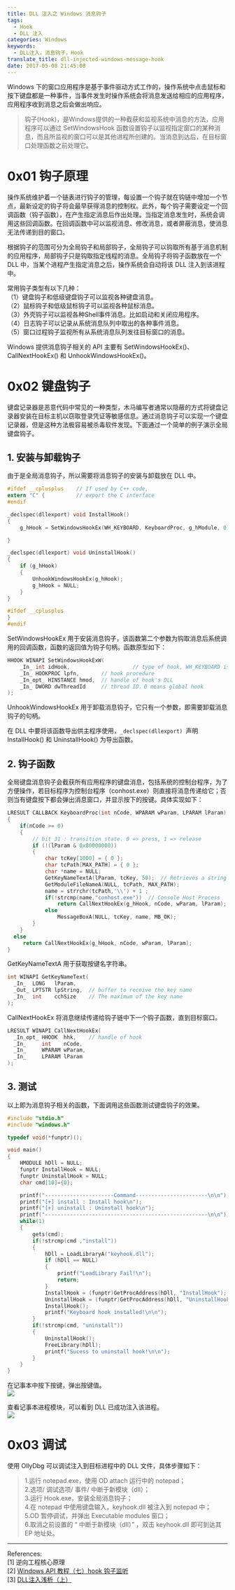 ```yaml
---
title: DLL 注入之 Windows 消息钩子
tags:
  - Hook
  - DLL 注入
categories: Windows
keywords:
  - DLL注入，消息钩子，Hook
translate_title: dll-injected-windows-message-hook
date: 2017-05-08 21:45:08
---
```


Windows 下的窗口应用程序是基于事件驱动方式工作的，操作系统中点击鼠标和按下键盘都是一种事件，当事件发生时操作系统会将消息发送给相应的应用程序，应用程序收到消息之后会做出响应。
>钩子(Hook)，是Windows提供的一种截获和监视系统中消息的方法，应用程序可以通过 SetWindowsHook 函数设置钩子以监视指定窗口的某种消息，而且所监视的窗口可以是其他进程所创建的。当消息到达后，在目标窗口处理函数之前处理它。

# 0x01 钩子原理
操作系统维护着一个链表进行钩子的管理，每设置一个钩子就在钩链中增加一个节点，最新设定的钩子将会最早获得消息的控制权。此外，每个钩子需要设定一个回调函数（钩子函数），在产生指定消息后作出处理。当指定消息发生时，系统会调用这些回调函数。在回调函数中可以监视消息、修改消息，或者屏蔽消息，使消息无法传递到目的窗口。

根据钩子的范围可分为全局钩子和局部钩子，全局钩子可以钩取所有基于消息机制的应用程序，局部钩子只是钩取指定线程的消息。全局钩子将钩子函数放在一个 DLL 中，当某个进程产生指定消息之后，操作系统会自动将该 DLL 注入到该进程中。

常用钩子类型有以下几种：   
（1）键盘钩子和低级键盘钩子可以监视各种键盘消息。   
（2）鼠标钩子和低级鼠标钩子可以监视各种鼠标消息。   
（3）外壳钩子可以监视各种Shell事件消息。比如启动和关闭应用程序。   
（4）日志钩子可以记录从系统消息队列中取出的各种事件消息。   
（5）窗口过程钩子监视所有从系统消息队列发往目标窗口的消息。   

Windows 提供消息钩子相关的 API 主要有 SetWindowsHookEx()、CallNextHookEx() 和 UnhookWindowsHookEx()。

# 0x02 键盘钩子
键盘记录器是恶意代码中常见的一种类型，木马编写者通常以隐蔽的方式将键盘记录器安装在目标主机以窃取登录凭证等敏感信息。通过消息钩子可以实现一个键盘记录器，但是这种方法极容易被杀毒软件发现。下面通过一个简单的例子演示全局键盘钩子。

## 1. 安装与卸载钩子
由于是全局消息钩子，所以需要将消息钩子的安装与卸载放在 DLL 中。
```C
#ifdef __cplusplus    // If used by C++ code,
extern "C" {          // export the C interface
#endif

_declspec(dllexport) void InstallHook()
{
	g_hHook = SetWindowsHookEx(WH_KEYBOARD, KeyboardProc, g_hModule, 0);

}

_declspec(dllexport) void UninstallHook()
{
	if (g_hHook)
	{
		UnhookWindowsHookEx(g_hHook);
		g_hHook = NULL;
	}
}

#ifdef __cplusplus
}
#endif
```

SetWindowsHookEx 用于安装消息钩子，该函数第二个参数为钩取消息后系统调用的回调函数，函数的返回值为钩子句柄。函数原型如下：
```C
HHOOK WINAPI SetWindowsHookExW(
    _In_ int idHook, 					// type of hook, WH_KEYBOARD is Keyboard hook
    _In_ HOOKPROC lpfn,       // hook procedure
    _In_opt_ HINSTANCE hmod,  // handle of hook's DLL
    _In_ DWORD dwThreadId     // thread ID，0 means global hook
);
```

UnhookWindowsHookEx 用于卸载消息钩子，它只有一个参数，即需要卸载消息钩子的句柄。

在 DLL 中要将该函数导出供主程序使用，`_declspec(dllexport) `声明 InstallHook() 和 UninstallHook() 为导出函数。

## 2. 钩子函数
全局键盘消息钩子会截获所有应用程序的键盘消息，包括系统的控制台程序，为了方便操作，若目标程序为控制台程序（conhost.exe）则直接将消息传递给它；否则当有键盘按下都会弹出消息窗口，并显示按下的按键。具体实现如下：
```C
LRESULT CALLBACK KeyboardProc(int nCode, WPARAM wParam, LPARAM lParam)
{
	if(nCode >= 0)
	{
		// bit 31 : transition state. 0 => press, 1 => release
		if (!(lParam & 0x80000000))
		{
			char tcKey[1000] = { 0 };
			char tcPath[MAX_PATH] = { 0 };
			char *name = NULL;
			GetKeyNameTextA(lParam, tcKey, 50);  // Retrieves a string that represents the name of a key
			GetModuleFileNameA(NULL, tcPath, MAX_PATH);
			name = strrchr(tcPath,'\\') + 1 ;
			if(!strcmp(name,"conhost.exe"))  // Console Host Process
				return CallNextHookEx(g_hHook, nCode, wParam, lParam);
			else
				MessageBoxA(NULL, tcKey, name, MB_OK);
		}
	}
  else
	 return CallNextHookEx(g_hHook, nCode, wParam, lParam);
}
```
GetKeyNameTextA 用于获取按键名字符串。
```C
int WINAPI GetKeyNameText(
  _In_  LONG   lParam,  
  _Out_ LPTSTR lpString,  // buffer to receive the key name
  _In_  int    cchSize    // The maximum of the key name
);
```
CallNextHookEx 将消息继续传递给钩子链中下一个钩子函数，直到目标窗口。
```C
LRESULT WINAPI CallNextHookEx(
  _In_opt_ HHOOK  hhk,    // handle of hook
  _In_     int    nCode,
  _In_     WPARAM wParam,
  _In_     LPARAM lParam
);
```

## 3. 测试
以上即为消息钩子相关的函数，下面调用这些函数测试键盘钩子的效果。
```C
#include "stdio.h"
#include "windows.h"

typedef void(*funptr)();

void main()
{
	HMODULE hDll = NULL;
	funptr InstallHook = NULL;
	funptr UninstallHook = NULL;
	char cmd[10]={0};

	printf("----------------------Command-----------------------\n\n");
	printf("[+] install : Install hook\n");
	printf("[+] uninstall : Uninstall hook\n");
	printf("----------------------------------------------------\n\n");
	while(1)
	{
		gets(cmd);
		if(!strcmp(cmd ,"install"))
		{
			hDll = LoadLibraryA("keyhook.dll");
			if (hDll == NULL)
			{
				printf("LoadLibrary Fail!\n");
				return;
			}
			InstallHook = (funptr)GetProcAddress(hDll, "InstallHook");
			UninstallHook = (funptr)GetProcAddress(hDll, "UninstallHook");
			InstallHook();
			printf("Keyboard hook installed!\n\n");
		}
		if(!strcmp(cmd, "uninstall"))
		{
			UninstallHook();
			FreeLibrary(hDll);
			printf("Sucess to uninstall hook!\n\n");
		}
	}
}
```
在记事本中按下按键，弹出按键值。  
![](https://raw.githubusercontent.com/0x4C43/BlogImages/master/1586020167_7397613-file_1494250200322_1341b.png)  

查看记事本进程模块，可以看到 DLL 已成功注入该进程。  
![](https://raw.githubusercontent.com/0x4C43/BlogImages/master/1586020166_20626831-file_1494250203063_f29f.png)

# 0x03 调试
使用 OllyDbg 可以调试注入到目标进程中的 DLL 文件，具体步骤如下：
> 1.运行 notepad.exe，使用 OD attach 运行中的 notepad；   
2.选项/ 调试选项/ 事件/ 中断于新模块（dll）；   
3.运行 Hook.exe，安装全局消息钩子；   
4.在 notepad 中使用键盘输入，keyhook.dll 被注入到 notepad 中；  
5.OD 暂停调试，并弹出 Executable modules 窗口；   
6.取消之前设置的 “ 中断于新模块（dll）” ，双击 keyhook.dll 即可到达其 EP 地址处。

----
References:   
[1] 逆向工程核心原理   
[2] [ Windows API 教程（七）hook 钩子监听](https://lellansin.wordpress.com/2013/08/15/windows-api-%E6%95%99%E7%A8%8B%EF%BC%88%E4%B8%83%EF%BC%89-hook-%E9%92%A9%E5%AD%90%E7%9B%91%E5%90%AC%EF%BC%88%E7%BC%96%E5%86%99%E4%B8%AD%EF%BC%89/)   
[3] [DLL注入浅析（上）](https://etenal.me/archives/844)
